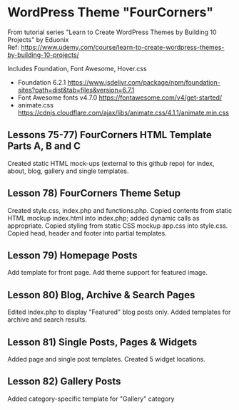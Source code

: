 # WordPress Theme "FourCorners"
From tutorial series "Learn to Create WordPress Themes by Building 10 Projects" by Eduonix  
Ref: https://www.udemy.com/course/learn-to-create-wordpress-themes-by-building-10-projects/

Includes Foundation, Font Awesome, Hover.css
* Foundation 6.2.1 https://www.jsdelivr.com/package/npm/foundation-sites?path=dist&tab=files&version=6.7.1
* Font Awesome fonts v4.7.0 https://fontawesome.com/v4/get-started/
* animate.css https://cdnjs.cloudflare.com/ajax/libs/animate.css/4.1.1/animate.min.css

## Lessons 75-77) FourCorners HTML Template Parts A, B and C 
Created static HTML mock-ups (external to this github repo) for index, about, blog, gallery and single templates.

## Lesson 78) FourCorners Theme Setup
Created style.css, index.php and functions.php.
Copied contents from static HTML mockup index.html into index.php;
added dynamic calls as appropriate.
Copied styling from static CSS mockup app.css into style.css.
Copied head, header and footer into partial templates.


## Lesson 79) Homepage Posts
Add template for front page.  Add theme support for featured image.

## Lesson 80) Blog, Archive & Search Pages
Edited index.php to display "Featured" blog posts only.  Added templates for archive and search results.

## Lesson 81) Single Posts, Pages & Widgets
Added page and single post templates.  Created 5 widget locations.

## Lesson 82) Gallery Posts
Added category-specific template for "Gallery" category
